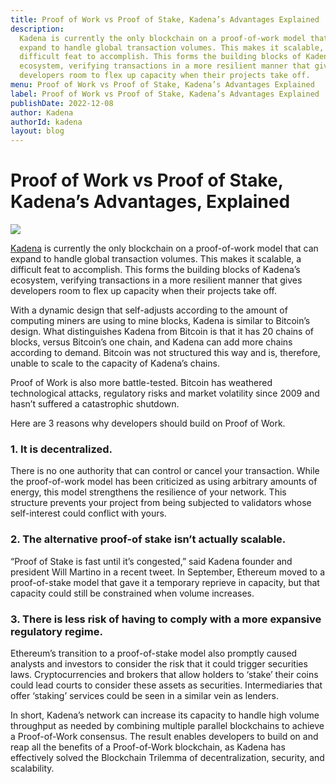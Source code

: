 ```yaml
---
title: Proof of Work vs Proof of Stake, Kadena’s Advantages Explained
description:
  Kadena is currently the only blockchain on a proof-of-work model that can
  expand to handle global transaction volumes. This makes it scalable, a
  difficult feat to accomplish. This forms the building blocks of Kadena’s
  ecosystem, verifying transactions in a more resilient manner that gives
  developers room to flex up capacity when their projects take off.
menu: Proof of Work vs Proof of Stake, Kadena’s Advantages Explained
label: Proof of Work vs Proof of Stake, Kadena’s Advantages Explained
publishDate: 2022-12-08
author: Kadena
authorId: kadena
layout: blog
---
```


# Proof of Work vs Proof of Stake, Kadena’s Advantages, Explained

![](/assets/blog/1_JzSicHPhcWHotlKMuXQTlA.webp)

[Kadena](https://kadena.io/) is currently the only blockchain on a proof-of-work
model that can expand to handle global transaction volumes. This makes it
scalable, a difficult feat to accomplish. This forms the building blocks of
Kadena’s ecosystem, verifying transactions in a more resilient manner that gives
developers room to flex up capacity when their projects take off.

With a dynamic design that self-adjusts according to the amount of computing
miners are using to mine blocks, Kadena is similar to Bitcoin’s design. What
distinguishes Kadena from Bitcoin is that it has 20 chains of blocks, versus
Bitcoin’s one chain, and Kadena can add more chains according to demand. Bitcoin
was not structured this way and is, therefore, unable to scale to the capacity
of Kadena’s chains.

Proof of Work is also more battle-tested. Bitcoin has weathered technological
attacks, regulatory risks and market volatility since 2009 and hasn’t suffered a
catastrophic shutdown.

Here are 3 reasons why developers should build on Proof of Work.

### 1. It is decentralized.

There is no one authority that can control or cancel your transaction. While the
proof-of-work model has been criticized as using arbitrary amounts of energy,
this model strengthens the resilience of your network. This structure prevents
your project from being subjected to validators whose self-interest could
conflict with yours.

### 2. The alternative proof-of stake isn’t actually scalable.

“Proof of Stake is fast until it’s congested,” said Kadena founder and president
Will Martino in a recent tweet. In September, Ethereum moved to a proof-of-stake
model that gave it a temporary reprieve in capacity, but that capacity could
still be constrained when volume increases.

### 3. There is less risk of having to comply with a more expansive regulatory regime.

Ethereum’s transition to a proof-of-stake model also promptly caused analysts
and investors to consider the risk that it could trigger securities laws.
Cryptocurrencies and brokers that allow holders to ‘stake’ their coins could
lead courts to consider these assets as securities. Intermediaries that offer
‘staking’ services could be seen in a similar vein as lenders.

In short, Kadena’s network can increase its capacity to handle high volume
throughput as needed by combining multiple parallel blockchains to achieve a
Proof-of-Work consensus. The result enables developers to build on and reap all
the benefits of a Proof-of-Work blockchain, as Kadena has effectively solved the
Blockchain Trilemma of decentralization, security, and scalability.
